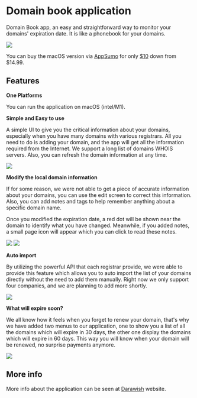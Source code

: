 # Domain book application

Domain Book app, an easy and straightforward way to monitor your domains' expiration date.
It is like a phonebook for your domains.

![](./domains/v1.6/Image.png)

You can buy the macOS version via [AppSumo](https://appsumo.com/products/domain-book-app-mac/) for only [$10](https://appsumo.com/products/domain-book-app-mac/) down from $14.99.


## Features

**One Platforms**

You can run the application on macOS (intel/M1).

**Simple and Easy to use**

A simple UI to give you the critical information about your domains, especially when you have many domains with various registrars. All you need to do is adding your domain, and the app will get all the information required from the Internet. We support a long list of domains WHOIS servers. Also, you can refresh the domain information at any time. 

![](./domains/v1.6/main.png)


**Modify the local domain information**

If for some reason, we were not able to get a piece of accurate information about your domains, you can use the edit screen to correct this information. Also, you can add notes and tags to help remember anything about a specific domain name.


Once you modified the expiration date, a red dot will be shown near the domain to identify what you have changed. Meanwhile, if you added notes, a small page icon will appear which you can click to read these notes.

![](./domains/v1.6/edit.png)
![](./domains/v1.6/view.png)


**Auto import**

By utilizing the powerful API that each registrar provide, we were able to provide this feature which allows you to auto import the list of your domains directly without the need to add them manually. Right now we only support four companies, and we are planning to add more shortly. 

![](./domains/v1.6/auto-import.png)

**What will expire soon?**

We all know how it feels when you forget to renew your domain, that's why we have added two menus to our application, one to show you a list of all the domains which will expire in 30 days, the other one display the domains which will expire in 60 days. This way you will know when your domain will be renewed, no surprise payments anymore. 

![](./domains/v1.6/expires-60.png)


## More info

More info about the application can be seen at [Darawish](https://darawish.io) website.
